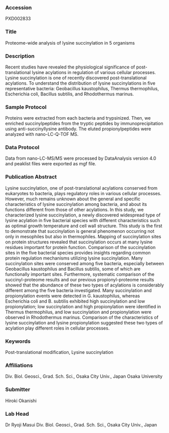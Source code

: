 ### Accession
PXD002833

### Title
Proteome-wide analysis of lysine succinylation in 5 organisms

### Description
Recent studies have revealed the physiological significance of post-translational lysine acylations in regulation of various cellular processes.  Lysine succinylation is one of recently discovered post-translational acylations. To understand the distribution of lysine succinylations in five representative bacteria: Geobacillus kaustophilus, Thermus thermophilus, Escherichia coli, Bacillus subtilis, and Rhodothermus marinus.

### Sample Protocol
Proteins were extracted from each bacteria and trypsinized.  Then, we enriched succinylpeptides from the tryptic peptides by immunoprecipitation using anti-succinyllysine antibody.  The eluted propionylpeptides were analyzed with nano-LC-Q-TOF MS.

### Data Protocol
Data from nano-LC-MS/MS were processed by DataAnalysis version 4.0 and peaklist files were exported as mgf file.

### Publication Abstract
Lysine succinylation, one of post-translational acylations conserved from eukaryotes to bacteria, plays regulatory roles in various cellular processes. However, much remains unknown about the general and specific characteristics of lysine succinylation among bacteria, and about its functions different from those of other acylations. In this study, we characterized lysine succinylation, a newly discovered widespread type of lysine acylation in five bacterial species with different characteristics such as optimal growth temperature and cell wall structure. This study is the first to demonstrate that succinylation is general phenomenon occurring not only in mesophiles but also in thermophiles. Mapping of succinylation sites on protein structures revealed that succinylation occurs at many lysine residues important for protein function. Comparison of the succinylation sites in the five bacterial species provides insights regarding common protein regulation mechanisms utilizing lysine succinylation. Many succinylation sites were conserved among five bacteria, especially between Geobacillus kaustophilus and Bacillus subtilis, some of which are functionally important sites. Furthermore, systematic comparison of the succinyl-proteome results and our previous propionyl-proteome results showed that the abundance of these two types of acylations is considerably different among the five bacteria investigated. Many succinylation and propionylation events were detected in G. kaustophilus, whereas Escherichia coli and B. subtilis exhibited high succinylation and low propionylation; low succinylation and high propionylation were identified in Thermus thermophilus, and low succinylation and propionylation were observed in Rhodothermus marinus. Comparison of the characteristics of lysine succinylation and lysine propionylation suggested these two types of acylation play different roles in cellular processes.

### Keywords
Post-translational modification, Lysine succinylation

### Affiliations
Div. Biol. Geosci., Grad. Sch. Sci., Osaka City Univ., Japan
Osaka University

### Submitter
Hiroki Okanishi

### Lab Head
Dr Ryoji Masui
Div. Biol. Geosci., Grad. Sch. Sci., Osaka City Univ., Japan


